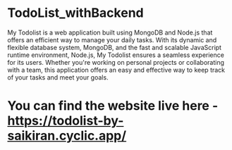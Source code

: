 # TodoList_withBackend
My Todolist is a web application built using MongoDB and Node.js that offers an efficient way to manage your daily tasks. With its dynamic and flexible database system, MongoDB, and the fast and scalable JavaScript runtime environment, Node.js, My Todolist ensures a seamless experience for its users. Whether you're working on personal projects or collaborating with a team, this application offers an easy and effective way to keep track of your tasks and meet your goals.

# You can find the website live here - https://todolist-by-saikiran.cyclic.app/
